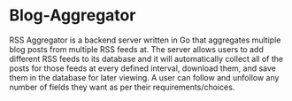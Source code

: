 # Blog-Aggregator
RSS Aggregator is a backend server written in Go that aggregates multiple blog posts from multiple RSS feeds at. The server allows users to add different RSS feeds to its database and it will automatically collect all of the posts for those feeds at every defined interval, download them, and save them in the database for later viewing. A user can follow and unfollow any number of fields they want as per their requirements/choices.
